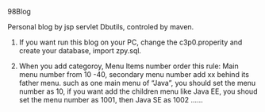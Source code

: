 98Blog

Personal blog by jsp servlet Dbutils, controled by maven. 


1. If you want run this blog on your PC, change the c3p0.properity and create your database, import zpy.sql.

2. When you add categoroy, Menu Items number order this rule: Main menu number from 10 -40, secondary menu number add xx behind its father menu. such as one main menu of “Java”, you should set the menu number as 10, if you want add the children menu like Java EE, you shoud set the menu number as 1001, then Java SE as 1002 ……

